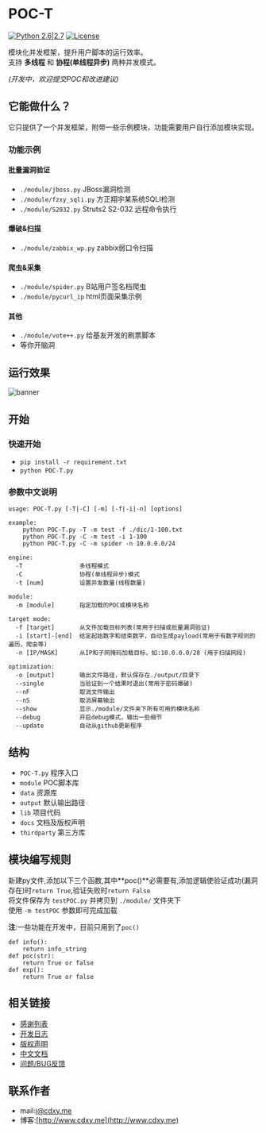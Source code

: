 # POC-T
[![Python 2.6|2.7](https://img.shields.io/badge/python-2.6|2.7-yellow.svg)](https://www.python.org/) [![License](https://img.shields.io/badge/license-GPLv2-red.svg)](https://raw.githubusercontent.com/Xyntax/POC-T/master/docs/LICENSE.txt)  

模块化并发框架，提升用户脚本的运行效率。  
支持 **多线程** 和 **协程(单线程异步)** 两种并发模式。
  
*(开发中，欢迎提交POC和改进建议)*  
  

## 它能做什么？  
它只提供了一个并发框架，附带一些示例模块，功能需要用户自行添加模块实现。     
  
### 功能示例 
#### 批量漏洞验证 
* `./module/jboss.py` JBoss漏洞检测  
* `./module/fzxy_sqli.py` 方正翔宇某系统SQLI检测  
* `./module/S2032.py` Struts2 S2-032 远程命令执行  
  
#### 爆破&扫描 
* `./module/zabbix_wp.py` zabbix弱口令扫描  
  
#### 爬虫&采集
* `./module/spider.py` B站用户签名档爬虫  
* `./module/pycurl_ip` html页面采集示例  
  
#### 其他 
* `./module/vote++.py` 给基友开发的刷票脚本  
* 等你开脑洞  
  
## 运行效果  
![banner](http://www.cdxy.me/wp-content/uploads/2016/04/final_banner.png)  
  
## 开始 
### 快速开始 
* `pip install -r requirement.txt` 
* `python POC-T.py`  

### 参数中文说明 
```
usage: POC-T.py [-T|-C] [-m] [-f|-i|-n] [options]
  
example:
    python POC-T.py -T -m test -f ./dic/1-100.txt
    python POC-T.py -C -m test -i 1-100
    python POC-T.py -C -m spider -n 10.0.0.0/24
  
engine:
  -T                多线程模式
  -C                协程(单线程异步)模式
  -t [num]          设置并发数量(线程数量)
  
module:
  -m [module]       指定加载的POC或模块名称

target mode:
  -f [target]       从文件加载目标列表(常用于扫描或批量漏洞验证)
  -i [start]-[end]  给定起始数字和结束数字，自动生成payload(常用于有数字规则的遍历，爬虫等)
  -n [IP/MASK]      从IP和子网掩码加载目标，如:10.0.0.0/28 (用于扫描网段)

optimization:
  -o [output]       输出文件路径，默认保存在./output/目录下
  --single          当验证到一个结果时退出(常用于密码爆破)
  --nF              取消文件输出
  --nS              取消屏幕输出
  --show            显示./module/文件夹下所有可用的模块名称
  --debug           开启debug模式，输出一些细节
  --update          自动从github更新程序
```  
  
  
## 结构  
* `POC-T.py` 程序入口  
* `module` POC脚本库  
* `data` 资源库  
* `output` 默认输出路径
* `lib` 项目代码  
* `docs` 文档及版权声明
* `thirdparty` 第三方库
  
## 模块编写规则
新建py文件,添加以下三个函数,其中**poc()**必需要有,添加逻辑使验证成功(漏洞存在)时`return True`,验证失败时`return False`    
将文件保存为 `testPOC.py` 并拷贝到 `./module/` 文件夹下  
使用 `-m testPOC` 参数即可完成加载  
  
**注**:一些功能在开发中，目前只用到了`poc()`  
  
```
def info():
    return info_string
def poc(str):
    return True or false
def exp():
    return True or false
```  

相关链接
----
* [感谢列表](./docs/THANKS.md)
* [开发日志](./docs/CHANGELOG.md)
* [版权声明](./docs/LICENSE.txt)
* [中文文档](./docs/USAGE.md)
* [问题/BUG反馈](https://github.com/Xyntax/POC-T/issues)

联系作者
----
* mail:i@cdxy.me  
* 博客:[http://www.cdxy.me](http://www.cdxy.me)  
  
